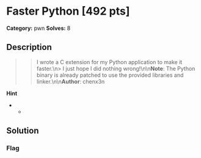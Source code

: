 # Faster Python [492 pts]

**Category:** pwn
**Solves:** 8

## Description
>> I wrote a C extension for my Python application to make it faster.\n> I just hope I did nothing wrong!\n\n**Note**: The Python binary is already patched to use the provided libraries and linker.\n\n**Author**: chenx3n

**Hint**
* -

## Solution

### Flag

